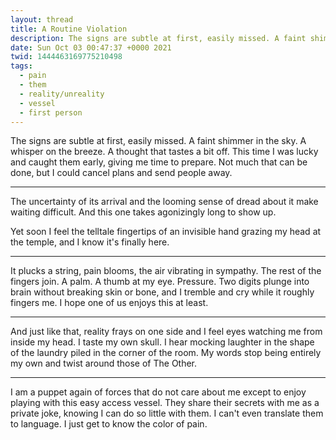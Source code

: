 ```yaml
---
layout: thread
title: A Routine Violation
description: The signs are subtle at first, easily missed. A faint shimmer in the sky. A w...
date: Sun Oct 03 00:47:37 +0000 2021
twid: 1444463169775210498
tags:
  - pain
  - them
  - reality/unreality
  - vessel
  - first person
---
```

<article class="thread">
<section class="tweet">
<p>The signs are subtle at first, easily missed. A faint shimmer in the sky. A whisper on the breeze. A thought that tastes a bit off. This time I was lucky and caught them early, giving me time to prepare. Not much that can be done, but I could cancel plans and send people away.</p>
</section>
<hr class="tweet_sep">
<section class="tweet">
<p>The uncertainty of its arrival and the looming sense of dread about it make waiting difficult. And this one takes agonizingly long to show up.</p>
<p>Yet soon I feel the telltale fingertips of an invisible hand grazing my head at the temple, and I know it's finally here.</p>
</section>
<hr class="tweet_sep">
<section class="tweet">
<p>It plucks a string, pain blooms, the air vibrating in sympathy. The rest of the fingers join. A palm. A thumb at my eye. Pressure. Two digits plunge into brain without breaking skin or bone, and I tremble and cry while it roughly fingers me. I hope one of us enjoys this at least.</p>
</section>
<hr class="tweet_sep">
<section class="tweet">
<p>And just like that, reality frays on one side and I feel eyes watching me from inside my head. I taste my own skull. I hear mocking laughter in the shape of the laundry piled in the corner of the room. My words stop being entirely my own and twist around those of The Other.</p>
</section>
<hr class="tweet_sep">
<section class="tweet">
<p>I am a puppet again of forces that do not care about me except to enjoy playing with this easy access vessel. They share their secrets with me as a private joke, knowing I can do so little with them. I can't even translate them to language. I just get to know the color of pain.</p>
</section>
</article>
